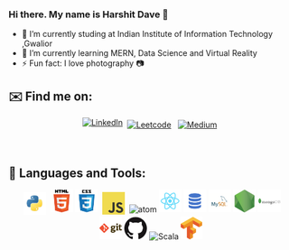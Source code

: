 ### Hi there. My name is Harshit Dave  👋

- 🔭  I’m currently studing at Indian Institute of Information Technology ,Gwalior
- 🌱 I’m currently learning MERN, Data Science and Virtual Reality
- ⚡ Fun fact: I love photography 📷



## ✉️ Find me on:


<p align="center">
 <a href="https://www.linkedin.com/in/harshit-dave-b72a22193/" target="_blank" rel="noopener noreferrer"> <img src="https://nepa.com/wp-content/uploads/2017/09/linkedin-logo.png" alt="LinkedIn" height="40" style="vertical-align:top"></a>
 <a href="https://leetcode.com/harshit_dave/" target="_blank"> <img src="https://upload.wikimedia.org/wikipedia/commons/1/19/LeetCode_logo_black.png" alt="Leetcode" height="40" style="vertical-align:top; margin:4px"></a>
  <a href="https://medium.com/@harshitkd" target="_blank"> <img src="https://cdn.mos.cms.futurecdn.net/uazw6gFQuEC29mxMM55Tpb.jpg" alt="Medium" height="40" style="vertical-align:top; margin:4px"></a>
</p>

<br />

## 🧰 Languages and Tools:
<p align="center">
<img src="https://raw.githubusercontent.com/github/explore/80688e429a7d4ef2fca1e82350fe8e3517d3494d/topics/python/python.png" alt="Python" height="40" style="vertical-align:top; margin:4px">
<img alt="HTML5" height="40" src="https://raw.githubusercontent.com/github/explore/80688e429a7d4ef2fca1e82350fe8e3517d3494d/topics/html/html.png" />
<img alt="CSS3" height="40" src="https://raw.githubusercontent.com/github/explore/80688e429a7d4ef2fca1e82350fe8e3517d3494d/topics/css/css.png" />
<img src="https://raw.githubusercontent.com/github/explore/80688e429a7d4ef2fca1e82350fe8e3517d3494d/topics/javascript/javascript.png" alt="Javascript" height="40" style="vertical-align:top; margin:4px">
<img alt="atom" height="40" src="https://p1.hiclipart.com/preview/1015/157/273/github-logo-atom-text-editor-sourcecode-editor-source-code-visual-studio-code-editing-computer-software-png-clipart.jpg" />
<img alt="React" height="40" src="https://raw.githubusercontent.com/github/explore/80688e429a7d4ef2fca1e82350fe8e3517d3494d/topics/react/react.png" />
<img alt="SQL" height="40" src="https://raw.githubusercontent.com/github/explore/80688e429a7d4ef2fca1e82350fe8e3517d3494d/topics/sql/sql.png" />
<img alt="MySQL" height="40" src="https://raw.githubusercontent.com/github/explore/80688e429a7d4ef2fca1e82350fe8e3517d3494d/topics/mysql/mysql.png" />
<img alt="Node.js" height="40" src="https://raw.githubusercontent.com/github/explore/80688e429a7d4ef2fca1e82350fe8e3517d3494d/topics/nodejs/nodejs.png" />
<img alt="MongoDB" height="40" src="https://raw.githubusercontent.com/github/explore/80688e429a7d4ef2fca1e82350fe8e3517d3494d/topics/mongodb/mongodb.png" />
<img alt="Git" height="40" src="https://raw.githubusercontent.com/github/explore/80688e429a7d4ef2fca1e82350fe8e3517d3494d/topics/git/git.png" />
<img alt="GitHub" height="40" src="https://raw.githubusercontent.com/github/explore/78df643247d429f6cc873026c0622819ad797942/topics/github/github.png" />
 <img alt="Scala" height="40" src="https://raw.githubusercontent.com/OlegIlyenko/scala-icon/master/scala-icon.png" />
 <img alt="tensorflow" height="40" src="https://raw.githubusercontent.com/inquid/yii2-tensorflow-js/master/Tensorflow_logo.svg.png" />
</p>




